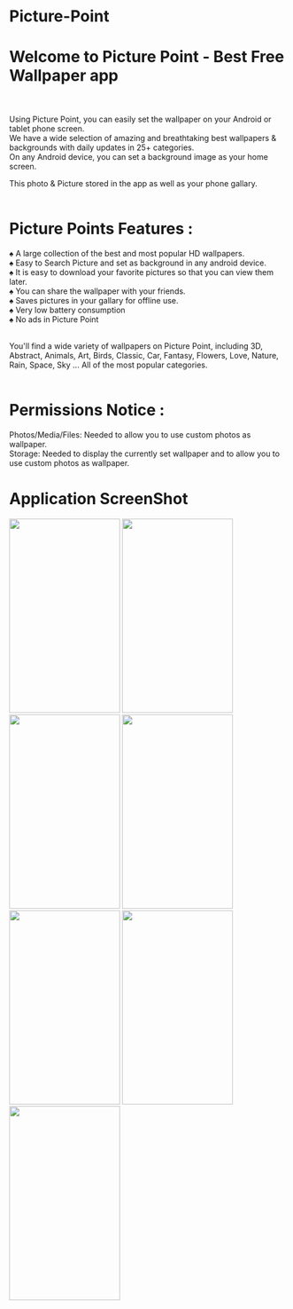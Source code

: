 # Picture-Point

# Welcome to Picture Point - Best Free Wallpaper app<br/><br/>

Using Picture Point, you can easily set the wallpaper on your Android or tablet phone screen.<br/>
We have a wide selection of amazing and breathtaking best wallpapers & backgrounds with daily updates in 25+ categories.<br/>
On any Android device, you can set a background image as your home screen.<br/>

This photo & Picture stored in the app as well as your phone gallary.<br/><br/>

# Picture Points Features :

♠ A large collection of the best and most popular HD wallpapers.<br/>
♠ Easy to Search Picture and set as background in any android device.<br/>
♠ It is easy to download your favorite pictures so that you can view them later.<br/>
♠ You can share the wallpaper with your friends.<br/>
♠ Saves pictures in your gallary for offline use.<br/>
♠ Very low battery consumption<br/>
♠ No ads in Picture Point<br/><br/>

You'll find a wide variety of wallpapers on Picture Point, including 3D, Abstract, Animals, Art, Birds, Classic, Car, Fantasy, Flowers, Love, Nature, Rain, Space, Sky ... All of the most popular categories.<br/><br/>

# Permissions Notice :<br/>
Photos/Media/Files: Needed to allow you to use custom photos as wallpaper.<br/>
Storage: Needed to display the currently set wallpaper and to allow you to use custom photos as wallpaper.<br/>


# Application ScreenShot

<img src="https://play-lh.googleusercontent.com/1GX9_qUrL7o0u9WKaz018Z3vhGBP7mH3oEnvkMPW2EZwR8bXPLQRwdiSj2cqlj7xhQ=w2560-h1440-rw" height="350px" width="200px">

<img src="https://play-lh.googleusercontent.com/b37EFo5HGBozJGwjQaOFFDAon383dH9X1jSpVkLyUytgCZHnzZqHmo3G_vZoUXrPXj1U=w2560-h1440-rw" height="350px" width="200px">

<img src="https://play-lh.googleusercontent.com/c2MFE6rFQHgFwIa9M-3JOri9flc9R5Y8nbzeVONI6lOJ7u6UrmaMf2ZjFjs-XUxNJaE=w2560-h1440-rw" height="350px" width="200px">

<img src="https://play-lh.googleusercontent.com/RHECZUpCP2Ib7cM1uvIs1pu7MVnENH3gDq1Ht5Wo-abABS-3zk_vWyCM8VSAnkm2TYc=w2560-h1440-rw" height="350px" width="200px">

<img src="https://play-lh.googleusercontent.com/F3vGogibwht9twBQ-6HrWrvhmj2TjM7nQVAkXn1zV4to4Q_DOREmR9jcYTp8fPc-5WE=w526-h296-rw" height="350px" width="200px">

<img src="https://play-lh.googleusercontent.com/unoBIDGxA1jG7WNdeBMRd0ooy-xFr5tVPOYZK_kYhWfSSz8YKiQ0Urb5P7kvNjrxUQ=w526-h296-rw" height="350px" width="200px">

<img src="https://play-lh.googleusercontent.com/vRHcMb_JUKyN5Kwz794w6vlYo7VALodatem5NXktfAkAWUtq7lD6C1U4Yyy2ttThu5Y=w526-h296-rw" height="350px" width="200px">

